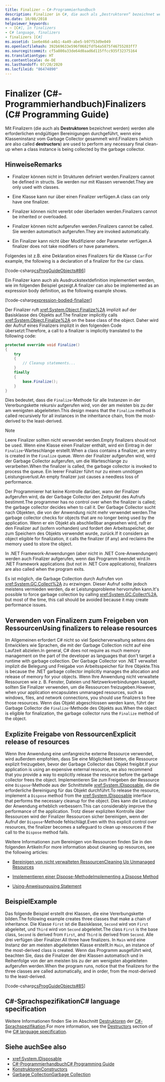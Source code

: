 ```yaml
---
title: Finalizer – C#-Programmierhandbuch
description: Finalizer in C#, die auch als „Destruktoren“ bezeichnet werden, führen alle erforderlichen endgültigen Bereinigungen durch, wenn eine Klasseninstanz vom Garbage Collector gesammelt wird.
ms.date: 10/08/2018
helpviewer_keywords:
- ~ [C#], in finalizers
- C# language, finalizers
- finalizers [C#]
ms.assetid: 1ae6e46d-a4b1-4a49-abe5-b97f53d9e049
ms.openlocfilehash: 392b69633e596f0682fdfb4a5875f46755203ff7
ms.sourcegitcommit: cf5a800a33de64d0aad6d115ffcc935f32375164
ms.translationtype: HT
ms.contentlocale: de-DE
ms.lasthandoff: 07/20/2020
ms.locfileid: "86474890"
---
```

# <a name="finalizers-c-programming-guide"></a><span data-ttu-id="2e91e-103">Finalizer (C#-Programmierhandbuch)</span><span class="sxs-lookup"><span data-stu-id="2e91e-103">Finalizers (C# Programming Guide)</span></span>
<span data-ttu-id="2e91e-104">Mit Finalizern (die auch als **Destruktoren** bezeichnet werden) werden alle erforderlichen endgültigen Bereinigungen durchgeführt, wenn eine Klasseninstanz vom Garbage Collector gesammelt wird.</span><span class="sxs-lookup"><span data-stu-id="2e91e-104">Finalizers (which are also called **destructors**) are used to perform any necessary final clean-up when a class instance is being collected by the garbage collector.</span></span>  
  
## <a name="remarks"></a><span data-ttu-id="2e91e-105">Hinweise</span><span class="sxs-lookup"><span data-stu-id="2e91e-105">Remarks</span></span>  
  
- <span data-ttu-id="2e91e-106">Finalizer können nicht in Strukturen definiert werden.</span><span class="sxs-lookup"><span data-stu-id="2e91e-106">Finalizers cannot be defined in structs.</span></span> <span data-ttu-id="2e91e-107">Sie werden nur mit Klassen verwendet.</span><span class="sxs-lookup"><span data-stu-id="2e91e-107">They are only used with classes.</span></span>  
  
- <span data-ttu-id="2e91e-108">Eine Klasse kann nur über einen Finalizer verfügen.</span><span class="sxs-lookup"><span data-stu-id="2e91e-108">A class can only have one finalizer.</span></span>  
  
- <span data-ttu-id="2e91e-109">Finalizer können nicht vererbt oder überladen werden.</span><span class="sxs-lookup"><span data-stu-id="2e91e-109">Finalizers cannot be inherited or overloaded.</span></span>  
  
- <span data-ttu-id="2e91e-110">Finalizer können nicht aufgerufen werden.</span><span class="sxs-lookup"><span data-stu-id="2e91e-110">Finalizers cannot be called.</span></span> <span data-ttu-id="2e91e-111">Sie werden automatisch aufgerufen.</span><span class="sxs-lookup"><span data-stu-id="2e91e-111">They are invoked automatically.</span></span>  
  
- <span data-ttu-id="2e91e-112">Ein Finalizer kann nicht über Modifizierer oder Parameter verfügen.</span><span class="sxs-lookup"><span data-stu-id="2e91e-112">A finalizer does not take modifiers or have parameters.</span></span>  
  
 <span data-ttu-id="2e91e-113">Folgendes ist z.B. eine Deklaration eines Finalizers für die Klasse `Car`:</span><span class="sxs-lookup"><span data-stu-id="2e91e-113">For example, the following is a declaration of a finalizer for the `Car` class.</span></span>
  
 [!code-csharp[csProgGuideObjects#86](~/samples/snippets/csharp/VS_Snippets_VBCSharp/csProgGuideObjects/CS/Objects.cs#86)]  

<span data-ttu-id="2e91e-114">Ein Finalizer kann auch als Ausdruckstextdefinition implementiert werden, wie im folgenden Beispiel gezeigt.</span><span class="sxs-lookup"><span data-stu-id="2e91e-114">A finalizer can also be implemented as an expression body definition, as the following example shows.</span></span>

[!code-csharp[expression-bodied-finalizer](../../../../samples/snippets/csharp/programming-guide/classes-and-structs/expr-bodied-destructor.cs#1)]  
  
 <span data-ttu-id="2e91e-115">Der Finalizer ruft <xref:System.Object.Finalize%2A> implizit auf der Basisklasse des Objekts auf.</span><span class="sxs-lookup"><span data-stu-id="2e91e-115">The finalizer implicitly calls <xref:System.Object.Finalize%2A> on the base class of the object.</span></span> <span data-ttu-id="2e91e-116">Daher wird der Aufruf eines Finalizers implizit in den folgenden Code übersetzt:</span><span class="sxs-lookup"><span data-stu-id="2e91e-116">Therefore, a call to a finalizer is implicitly translated to the following code:</span></span>  
  
```csharp  
protected override void Finalize()  
{  
    try  
    {  
        // Cleanup statements...  
    }  
    finally  
    {  
        base.Finalize();  
    }  
}  
```  
  
 <span data-ttu-id="2e91e-117">Dies bedeutet, dass die `Finalize`-Methode für alle Instanzen in der Vererbungskette rekursiv aufgerufen wird, von der am meisten bis zu der am wenigsten abgeleiteten.</span><span class="sxs-lookup"><span data-stu-id="2e91e-117">This design means that the `Finalize` method is called recursively for all instances in the inheritance chain, from the most-derived to the least-derived.</span></span>  
  
> [!NOTE]
> <span data-ttu-id="2e91e-118">Leere Finalizer sollten nicht verwendet werden.</span><span class="sxs-lookup"><span data-stu-id="2e91e-118">Empty finalizers should not be used.</span></span> <span data-ttu-id="2e91e-119">Wenn eine Klasse einen Finalizer enthält, wird ein Eintrag in der `Finalize`-Warteschlange erstellt.</span><span class="sxs-lookup"><span data-stu-id="2e91e-119">When a class contains a finalizer, an entry is created in the `Finalize` queue.</span></span> <span data-ttu-id="2e91e-120">Wenn der Finalizer aufgerufen wird, wird der Garbage Collector aufgerufen, um die Warteschlange zu verarbeiten.</span><span class="sxs-lookup"><span data-stu-id="2e91e-120">When the finalizer is called, the garbage collector is invoked to process the queue.</span></span> <span data-ttu-id="2e91e-121">Ein leerer Finalizer führt nur zu einem unnötigen Leistungsverlust.</span><span class="sxs-lookup"><span data-stu-id="2e91e-121">An empty finalizer just causes a needless loss of performance.</span></span>  
  
 <span data-ttu-id="2e91e-122">Der Programmierer hat keine Kontrolle darüber, wann der Finalizer aufgerufen wird, da der Garbage Collector den Zeitpunkt des Aufrufs bestimmt.</span><span class="sxs-lookup"><span data-stu-id="2e91e-122">The programmer has no control over when the finalizer is called; the garbage collector decides when to call it.</span></span> <span data-ttu-id="2e91e-123">Der Garbage Collector sucht nach Objekten, die von der Anwendung nicht mehr verwendet werden.</span><span class="sxs-lookup"><span data-stu-id="2e91e-123">The garbage collector checks for objects that are no longer being used by the application.</span></span> <span data-ttu-id="2e91e-124">Wenn er ein Objekt als abschließbar angesehen wird, ruft er den Finalizer auf (sofern vorhanden) und fordert den Arbeitsspeicher, der zum Speichern des Objekts verwendet wurde, zurück.</span><span class="sxs-lookup"><span data-stu-id="2e91e-124">If it considers an object eligible for finalization, it calls the finalizer (if any) and reclaims the memory used to store the object.</span></span>

 <span data-ttu-id="2e91e-125">In .NET Framework-Anwendungen (aber nicht in .NET Core-Anwendungen) werden auch Finalizer aufgerufen, wenn das Programm beendet wird.</span><span class="sxs-lookup"><span data-stu-id="2e91e-125">In .NET Framework applications (but not in .NET Core applications), finalizers are also called when the program exits.</span></span>
  
 <span data-ttu-id="2e91e-126">Es ist möglich, die Garbage Collection durch Aufrufen von <xref:System.GC.Collect%2A> zu erzwingen. Dieser Aufruf sollte jedoch meistens vermieden werden, da er Leistungsprobleme hervorrufen kann.</span><span class="sxs-lookup"><span data-stu-id="2e91e-126">It's possible to force garbage collection by calling <xref:System.GC.Collect%2A>, but most of the time, this call should be avoided because it may create performance issues.</span></span>  
  
## <a name="using-finalizers-to-release-resources"></a><span data-ttu-id="2e91e-127">Verwenden von Finalizern zum Freigeben von Ressourcen</span><span class="sxs-lookup"><span data-stu-id="2e91e-127">Using finalizers to release resources</span></span>  
 <span data-ttu-id="2e91e-128">Im Allgemeinen erfordert C# nicht so viel Speicherverwaltung seitens des Entwicklers wie Sprachen, die mit der Garbage Collection nicht auf eine Laufzeit abzielen.</span><span class="sxs-lookup"><span data-stu-id="2e91e-128">In general, C# does not require as much memory management on the part of the developer as languages that don't target a runtime with garbage collection.</span></span> <span data-ttu-id="2e91e-129">Der Garbage Collector von .NET verwaltet implizit die Belegung und Freigabe von Arbeitsspeicher für Ihre Objekte.</span><span class="sxs-lookup"><span data-stu-id="2e91e-129">This is because the .NET garbage collector implicitly manages the allocation and release of memory for your objects.</span></span> <span data-ttu-id="2e91e-130">Wenn Ihre Anwendung nicht verwaltete Ressourcen wie z. B. Fenster, Dateien und Netzwerkverbindungen kapselt, sollten Sie Finalizer verwenden, um die Ressourcen freizugeben.</span><span class="sxs-lookup"><span data-stu-id="2e91e-130">However, when your application encapsulates unmanaged resources, such as windows, files, and network connections, you should use finalizers to free those resources.</span></span> <span data-ttu-id="2e91e-131">Wenn das Objekt abgeschlossen werden kann, führt der Garbage Collector die `Finalize`-Methode des Objekts aus.</span><span class="sxs-lookup"><span data-stu-id="2e91e-131">When the object is eligible for finalization, the garbage collector runs the `Finalize` method of the object.</span></span>
  
## <a name="explicit-release-of-resources"></a><span data-ttu-id="2e91e-132">Explizite Freigabe von Ressourcen</span><span class="sxs-lookup"><span data-stu-id="2e91e-132">Explicit release of resources</span></span>  
 <span data-ttu-id="2e91e-133">Wenn Ihre Anwendung eine umfangreiche externe Ressource verwendet, wird außerdem empfohlen, dass Sie eine Möglichkeit bieten, die Ressource explizit freizugeben, bevor der Garbage Collector das Objekt freigibt.</span><span class="sxs-lookup"><span data-stu-id="2e91e-133">If your application is using an expensive external resource, we also recommend that you provide a way to explicitly release the resource before the garbage collector frees the object.</span></span> <span data-ttu-id="2e91e-134">Implementieren Sie zum Freigeben der Ressource eine `Dispose`-Methode aus der Schnittstelle <xref:System.IDisposable>, die die erforderliche Bereinigung für das Objekt durchführt.</span><span class="sxs-lookup"><span data-stu-id="2e91e-134">To release the resource, implement a `Dispose` method from the <xref:System.IDisposable> interface that performs the necessary cleanup for the object.</span></span> <span data-ttu-id="2e91e-135">Dies kann die Leistung der Anwendung erheblich verbessern.</span><span class="sxs-lookup"><span data-stu-id="2e91e-135">This can considerably improve the performance of the application.</span></span> <span data-ttu-id="2e91e-136">Trotz dieser expliziten Kontrolle über Ressourcen wird der Finalizer Ressourcen sicher bereinigen, wenn der Aufruf der `Dispose`-Methode fehlschlägt.</span><span class="sxs-lookup"><span data-stu-id="2e91e-136">Even with this explicit control over resources, the finalizer becomes a safeguard to clean up resources if the call to the `Dispose` method fails.</span></span>  
  
 <span data-ttu-id="2e91e-137">Weitere Informationen zum Bereinigen von Ressourcen finden Sie in den folgenden Artikeln:</span><span class="sxs-lookup"><span data-stu-id="2e91e-137">For more information about cleaning up resources, see the following articles:</span></span>  
  
- [<span data-ttu-id="2e91e-138">Bereinigen von nicht verwalteten Ressourcen</span><span class="sxs-lookup"><span data-stu-id="2e91e-138">Cleaning Up Unmanaged Resources</span></span>](../../../standard/garbage-collection/unmanaged.md)  
  
- [<span data-ttu-id="2e91e-139">Implementieren einer Dispose-Methode</span><span class="sxs-lookup"><span data-stu-id="2e91e-139">Implementing a Dispose Method</span></span>](../../../standard/garbage-collection/implementing-dispose.md)  
  
- [<span data-ttu-id="2e91e-140">Using-Anweisung</span><span class="sxs-lookup"><span data-stu-id="2e91e-140">using Statement</span></span>](../../language-reference/keywords/using-statement.md)  
  
## <a name="example"></a><span data-ttu-id="2e91e-141">Beispiel</span><span class="sxs-lookup"><span data-stu-id="2e91e-141">Example</span></span>  
 <span data-ttu-id="2e91e-142">Das folgende Beispiel erstellt drei Klassen, die eine Vererbungskette bilden.</span><span class="sxs-lookup"><span data-stu-id="2e91e-142">The following example creates three classes that make a chain of inheritance.</span></span> <span data-ttu-id="2e91e-143">Die Klasse `First` ist die Basisklasse, `Second` wird von `First` abgeleitet, und `Third` wird von `Second` abgeleitet.</span><span class="sxs-lookup"><span data-stu-id="2e91e-143">The class `First` is the base class, `Second` is derived from `First`, and `Third` is derived from `Second`.</span></span> <span data-ttu-id="2e91e-144">Alle drei verfügen über Finalizer.</span><span class="sxs-lookup"><span data-stu-id="2e91e-144">All three have finalizers.</span></span> <span data-ttu-id="2e91e-145">In `Main` wird eine Instanz der am meisten abgeleiteten Klasse erstellt.</span><span class="sxs-lookup"><span data-stu-id="2e91e-145">In `Main`, an instance of the most-derived class is created.</span></span> <span data-ttu-id="2e91e-146">Wenn das Programm ausgeführt wird, beachten Sie, dass die Finalizer der drei Klassen automatisch und in Reihenfolge von der am meisten bis zu der am wenigsten abgeleiteten aufgerufen werden.</span><span class="sxs-lookup"><span data-stu-id="2e91e-146">When the program runs, notice that the finalizers for the three classes are called automatically, and in order, from the most-derived to the least-derived.</span></span>  
  
 [!code-csharp[csProgGuideObjects#85](~/samples/snippets/csharp/VS_Snippets_VBCSharp/csProgGuideObjects/CS/Objects.cs#85)]  
  
## <a name="c-language-specification"></a><span data-ttu-id="2e91e-147">C#-Sprachspezifikation</span><span class="sxs-lookup"><span data-stu-id="2e91e-147">C# language specification</span></span>  

<span data-ttu-id="2e91e-148">Weitere Informationen finden Sie im Abschnitt [Destruktoren](~/_csharplang/spec/classes.md#destructors) der [C#-Sprachspezifikation](/dotnet/csharp/language-reference/language-specification/introduction).</span><span class="sxs-lookup"><span data-stu-id="2e91e-148">For more information, see the [Destructors](~/_csharplang/spec/classes.md#destructors) section of the [C# language specification](/dotnet/csharp/language-reference/language-specification/introduction).</span></span>
  
## <a name="see-also"></a><span data-ttu-id="2e91e-149">Siehe auch</span><span class="sxs-lookup"><span data-stu-id="2e91e-149">See also</span></span>

- <xref:System.IDisposable>
- [<span data-ttu-id="2e91e-150">C#-Programmierhandbuch</span><span class="sxs-lookup"><span data-stu-id="2e91e-150">C# Programming Guide</span></span>](../index.md)
- [<span data-ttu-id="2e91e-151">Konstruktoren</span><span class="sxs-lookup"><span data-stu-id="2e91e-151">Constructors</span></span>](./constructors.md)
- [<span data-ttu-id="2e91e-152">Garbage Collection</span><span class="sxs-lookup"><span data-stu-id="2e91e-152">Garbage Collection</span></span>](../../../standard/garbage-collection/index.md)
